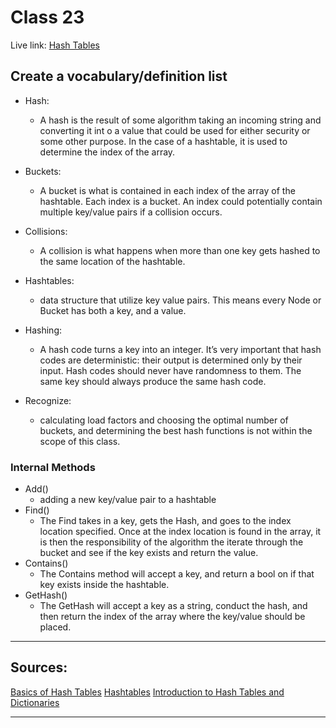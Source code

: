 # Class 23

Live link: [Hash Tables](https://muhammadqasemtarboush1.github.io/reading-notes/Class%2023/)

## Create a vocabulary/definition list

* Hash:
  * A hash is the result of some algorithm taking an incoming string and converting it int
  o a value that could be used for either security or some other purpose. In the case of a 
  hashtable, it is used to determine the index of the array.
  
* Buckets:
  * A bucket is what is contained in each index of the array of the hashtable. 
  Each index is a bucket. An index could potentially contain multiple key/value pairs if a 
  collision occurs.
* Collisions:
  * A collision is what happens when more than one key gets hashed to the same location 
  of the hashtable.
* Hashtables:
  * data structure that utilize key value pairs. This means every Node or Bucket has both a
  key, and a value.
* Hashing:
  * A hash code turns a key into an integer. It’s very important that hash
  codes are deterministic: their output is determined only by their input. Hash codes
  should never have randomness to them. The same key should always produce the same hash
  code.
* Recognize: 
  * calculating load factors and choosing the optimal number of buckets, and determining 
  the best hash functions is not within the scope of this class. 
  
### Internal Methods
* Add()
  * adding a new key/value pair to a hashtable
* Find()
  * The Find takes in a key, gets the Hash, and goes to the index location specified. 
  Once at the index location is found in the array, it is then the responsibility of
  the algorithm the iterate through the bucket and see if the key exists and return the
  value.
* Contains()
  * The Contains method will accept a key, and return a bool on if that key exists inside 
  the hashtable.
* GetHash()
  * The GetHash will accept a key as a string, conduct the hash, and then return the
  index of the array where the key/value should be placed.
  

--- 
## Sources:
[Basics of Hash Tables](https://www.hackerearth.com/practice/data-structures/hash-tables/basics-of-hash-tables/tutorial/)
[Hashtables](https://codefellows.github.io/common_curriculum/data_structures_and_algorithms/Code_401/class-30/resources/Hashtables.html)
[Introduction to Hash Tables and Dictionaries](https://www.youtube.com/watch?v=sfWyugl4JWA&ab_channel=CSDojo)

---













